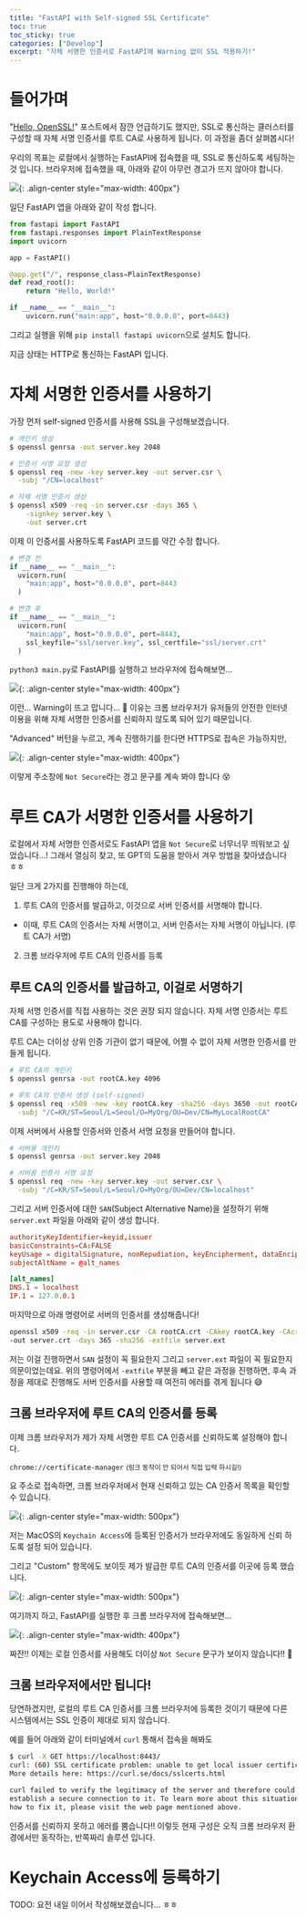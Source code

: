 ```yaml
---
title: "FastAPI with Self-signed SSL Certificate"
toc: true
toc_sticky: true
categories: ["Develop"]
excerpt: "자체 서명한 인증서로 FastAPI에 Warning 없이 SSL 적용하기!"
---
```


# 들어가며

"[Hello, OpenSSL!](/2025/07/05/hello-openssl/)" 포스트에서 잠깐 언급하기도 했지만, SSL로 통신하는 클러스터를 구성할 때 자체 서명 인증서를 루트 CA로 사용하게 됩니다. 이 과정을 좀더 살펴봅시다!

우리의 목표는 로컬에서 실행하는 FastAPI에 접속했을 때, SSL로 통신하도록 세팅하는 것 입니다. 브라우저에 접속했을 때, 아래와 같이 아무런 경고가 뜨지 않아야 합니다.

![](/images/development/fast-api-with-ssl.png){: .align-center style="max-width: 400px"}

일단 FastAPI 앱을 아래와 같이 작성 합니다.

```py
from fastapi import FastAPI
from fastapi.responses import PlainTextResponse
import uvicorn

app = FastAPI()

@app.get("/", response_class=PlainTextResponse)
def read_root():
    return "Hello, World!"

if __name__ == "__main__":
    uvicorn.run("main:app", host="0.0.0.0", port=8443)
```

그리고 실행을 위해 `pip install fastapi uvicorn`으로 설치도 합니다.

지금 상태는 HTTP로 통신하는 FastAPI 입니다.

# 자체 서명한 인증서를 사용하기

가장 먼저 self-signed 인증서를 사용해 SSL을 구성해보겠습니다.

```bash
# 개인키 생성
$ openssl genrsa -out server.key 2048

# 인증서 서명 요청 생성
$ openssl req -new -key server.key -out server.csr \
  -subj "/CN=localhost"

# 자체 서명 인증서 생성
$ openssl x509 -req -in server.csr -days 365 \
    -signkey server.key \
    -out server.crt
```

이제 이 인증서를 사용하도록 FastAPI 코드를 약간 수정 합니다.

```py
# 변경 전
if __name__ == "__main__":
  uvicorn.run(
    "main:app", host="0.0.0.0", port=8443
  )

# 변경 후
if __name__ == "__main__":
  uvicorn.run(
    "main:app", host="0.0.0.0", port=8443,
    ssl_keyfile="ssl/server.key", ssl_certfile="ssl/server.crt"
  )
```

`python3 main.py`로 FastAPI를 실행하고 브라우저에 접속해보면...

![](/images/development/fast-api-with-ssl-but-warn-1.png){: .align-center style="max-width: 400px"}

이런... Warning이 뜨고 맙니다... 🤦 이유는 크롬 브라우저가 유저들의 안전한 인터넷 이용을 위해 자체 서명한 인증서를 신뢰하지 않도록 되어 있기 때문입니다.

"Advanced" 버턴을 누르고, 계속 진행하기를 한다면 HTTPS로 접속은 가능하지만,

![](/images/development/fast-api-with-ssl-but-warn-2.png){: .align-center style="max-width: 400px"}

이렇게 주소창에 `Not Secure`라는 경고 문구를 계속 봐야 합니다 😵


# 루트 CA가 서명한 인증서를 사용하기

로컬에서 자체 서명한 인증서로도 FastAPI 앱을 `Not Secure`로 너무너무 띄워보고 싶었습니다...! 그래서 열심히 찾고, 또 GPT의 도움을 받아서 겨우 방법을 찾아냈습니다 ㅎㅎ

일단 크게 2가지를 진행해야 하는데,

1. 루트 CA의 인증서를 발급하고, 이것으로 서버 인증서를 서명해야 합니다.
  - 이때, 루트 CA의 인증서는 자체 서명이고, 서버 인증서는 자체 서명이 아닙니다. (루트 CA가 서명)
2. 크롬 브라우저에 루트 CA의 인증서를 등록

## 루트 CA의 인증서를 발급하고, 이걸로 서명하기

자체 서명 인증서를 직접 사용하는 것은 권장 되지 않습니다. 자체 서명 인증서는 루트 CA를 구성하는 용도로 사용해야 합니다.

루트 CA는 더이상 상위 인증 기관이 없기 때문에, 어쩔 수 없이 자체 서명한 인증서를 만들게 됩니다.

```bash
# 루트 CA의 개인키
$ openssl genrsa -out rootCA.key 4096

# 루트 CA의 인증서 생성 (self-signed)
$ openssl req -x509 -new -key rootCA.key -sha256 -days 3650 -out rootCA.crt \
  -subj "/C=KR/ST=Seoul/L=Seoul/O=MyOrg/OU=Dev/CN=MyLocalRootCA"
```

이제 서버에서 사용할 인증서와 인증서 서명 요청을 만들어야 합니다.

```bash
# 서버용 개인키
$ openssl genrsa -out server.key 2048

# 서버용 인증서 서명 요청
$ openssl req -new -key server.key -out server.csr \
  -subj "/C=KR/ST=Seoul/L=Seoul/O=MyOrg/OU=Dev/CN=localhost"
```

그리고 서버 인증서에 대한 `SAN`(Subject Alternative Name)을 설정하기 위해 `server.ext` 파일을 아래와 같이 생성 합니다.

```toml
authorityKeyIdentifier=keyid,issuer
basicConstraints=CA:FALSE
keyUsage = digitalSignature, nonRepudiation, keyEncipherment, dataEncipherment
subjectAltName = @alt_names

[alt_names]
DNS.1 = localhost
IP.1 = 127.0.0.1
```

마지막으로 아래 명령어로 서버의 인증서를 생성해줍니다!

```bash
openssl x509 -req -in server.csr -CA rootCA.crt -CAkey rootCA.key -CAcreateserial \
-out server.crt -days 365 -sha256 -extfile server.ext
```

저는 이걸 진행하면서 `SAN` 설정이 꼭 필요한지 그리고 `server.ext` 파일이 꼭 필요한지 의문이었는데요. 위의 명령어에서 `-extfile` 부분을 빼고 같은 과정을 진행하면, 후속 과정을 제대로 진행해도 서버 인증서를 사용할 때 여전히 에러를 겪게 됩니다 😅


## 크롬 브라우저에 루트 CA의 인증서를 등록

이제 크롬 브라우저가 제가 자체 서명한 루트 CA 인증서를 신뢰하도록 설정해야 합니다.

`chrome://certificate-manager` <small>(링크 동작이 안 되어서 직접 입력 하시길!)</small>

요 주소로 접속하면, 크롬 브라우저에서 현재 신뢰하고 있는 CA 인증서 목록을 확인할 수 있습니다.

![](/images/development/chrome-cert-manager.png){: .align-center style="max-width: 500px"}

저는 MacOS의 `Keychain Access`에 등록된 인증서가 브라우저에도 동일하게 신뢰 하도록 설정 되어 있습니다.

그리고 "Custom" 항목에도 보이듯 제가 발급한 루트 CA의 인증서를 이곳에 등록 했습니다.

![](/images/development/chrome-custom-cert.png){: .align-center style="max-width: 500px"}

여기까지 하고, FastAPI를 실행한 후 크롬 브라우저에 접속해보면...

![](/images/development/fast-api-with-ssl.png){: .align-center style="max-width: 400px"}

짜잔!! 이제는 로컬 인증서를 사용해도 더이상 `Not Secure` 문구가 보이지 않습니다!! 🥳

## 크롬 브라우저에서만 됩니다!

당연하겠지만, 로컬의 루트 CA 인증서를 크롬 브라우저에 등록한 것이기 때문에 다른 시스템에서는 SSL 인증이 제대로 되지 않습니다.

예를 들어 아래와 같이 터미널에서 `curl` 통해서 접속을 해봐도

```bash
$ curl -X GET https://localhost:8443/
curl: (60) SSL certificate problem: unable to get local issuer certificate
More details here: https://curl.se/docs/sslcerts.html

curl failed to verify the legitimacy of the server and therefore could not
establish a secure connection to it. To learn more about this situation and
how to fix it, please visit the web page mentioned above.
```

인증서를 신뢰하지 못하고 에러를 뿜습니다!! 이렇듯 현재 구성은 오직 크롬 브라우저 환경에서만 동작하는, 반쪽짜리 솔루션 입니다.

# Keychain Access에 등록하기

TODO: 요전 내일 이어서 작성해보겠습니다... ㅎㅎ

